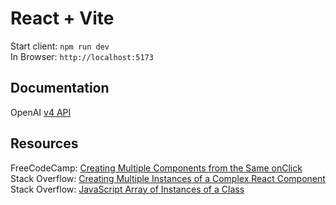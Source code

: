 # React + Vite

Start client: `npm run dev`</br>
In Browser: `http://localhost:5173`

## Documentation

OpenAI [v4 API](https://github.com/openai/openai-node/discussions/217)</br>

## Resources

FreeCodeCamp: [Creating Multiple Components from the Same onClick](https://forum.freecodecamp.org/t/creating-multiple-components-from-the-same-onclick/187465)</br>
Stack Overflow: [Creating Multiple Instances of a Complex React Component](https://stackoverflow.com/questions/49692541/creating-multiple-instances-of-a-complex-react-component)</br>
Stack Overflow: [JavaScript Array of Instances of a Class](https://stackoverflow.com/questions/52377344/javascript-array-of-instances-of-a-class)</br>
